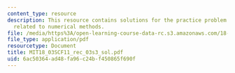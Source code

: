 ```yaml
---
content_type: resource
description: This resource contains solutions for the practice problem statements
  related to numerical methods.
file: /media/https%3A/open-learning-course-data-rc.s3.amazonaws.com/18-03sc-differential-equations-fall-2011/6ac50364ad48fa96c24bf450865f690f_MIT18_03SCF11_rec_03s3_sol.pdf
file_type: application/pdf
resourcetype: Document
title: MIT18_03SCF11_rec_03s3_sol.pdf
uid: 6ac50364-ad48-fa96-c24b-f450865f690f
---
```


